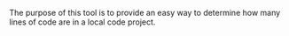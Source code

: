 The purpose of this tool is to provide an easy way to determine how many lines of code are in a local code project.
